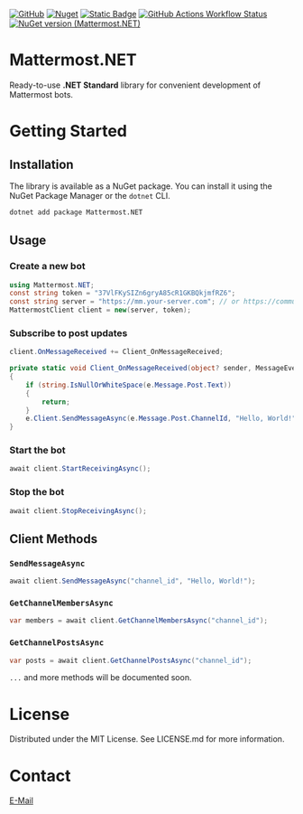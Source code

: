 [![GitHub](https://img.shields.io/github/license/bvdcode/Mattermost.NET)](https://github.com/bvdcode/Mattermost.NET/blob/main/LICENSE.md)
[![Nuget](https://img.shields.io/nuget/dt/Mattermost.NET?color=%239100ff)](https://www.nuget.org/packages/Mattermost.NET/)
[![Static Badge](https://img.shields.io/badge/fuget-f88445?logo=readme&logoColor=white)](https://www.fuget.org/packages/Mattermost.NET)
[![GitHub Actions Workflow Status](https://img.shields.io/github/actions/workflow/status/bvdcode/Mattermost.NET/.github%2Fworkflows%2Fpublish-release.yml)](https://github.com/bvdcode/Mattermost.NET/actions)
[![NuGet version (Mattermost.NET)](https://img.shields.io/nuget/v/Mattermost.NET.svg?style=flat-square&label=stable)](https://www.nuget.org/packages/Mattermost.NET/)

<a id="readme-top"></a>

# Mattermost.NET

Ready-to-use **.NET Standard** library for convenient development of Mattermost bots.

# Getting Started

## Installation

The library is available as a NuGet package. You can install it using the NuGet Package Manager or the `dotnet` CLI.

```bash
dotnet add package Mattermost.NET
```

## Usage

### Create a new bot

```csharp
using Mattermost.NET;
const string token = "37VlFKySIZn6gryA85cR1GKBQkjmfRZ6";
const string server = "https://mm.your-server.com"; // or https://community.mattermost.com by default
MattermostClient client = new(server, token);
```

### Subscribe to post updates

```csharp
client.OnMessageReceived += Client_OnMessageReceived;

private static void Client_OnMessageReceived(object? sender, MessageEventArgs e)
{
    if (string.IsNullOrWhiteSpace(e.Message.Post.Text))
    {
        return;
    }
    e.Client.SendMessageAsync(e.Message.Post.ChannelId, "Hello, World!");
}
```

### Start the bot

```csharp
await client.StartReceivingAsync();
```

### Stop the bot

```csharp
await client.StopReceivingAsync();
```

## Client Methods

### `SendMessageAsync`

```csharp
await client.SendMessageAsync("channel_id", "Hello, World!");
```

### `GetChannelMembersAsync`

```csharp
var members = await client.GetChannelMembersAsync("channel_id");
```

### `GetChannelPostsAsync`

```csharp
var posts = await client.GetChannelPostsAsync("channel_id");
```

`...` and more methods will be documented soon.

# License

Distributed under the MIT License. See LICENSE.md for more information.

# Contact

[E-Mail](mailto:github-mattermost-net@belov.us)
